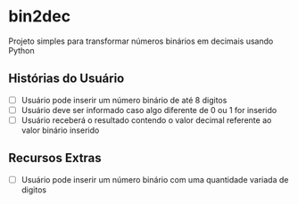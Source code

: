 # bin2dec
Projeto simples para transformar números binários em decimais usando Python

## Histórias do Usuário

-   [ ] Usuário pode inserir um número binário de até 8 digitos
-   [ ] Usuário deve ser informado caso algo diferente de 0 ou 1 for inserido
-   [ ] Usuário receberá o resultado contendo o valor decimal referente ao valor binário inserido

## Recursos Extras

-   [ ] Usuário pode inserir um número binário com uma quantidade variada de digitos
